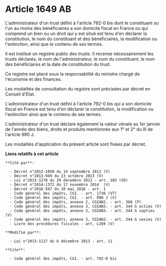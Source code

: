 # Article 1649 AB

L'administrateur d'un trust défini à l'article 792-0 bis dont le constituant ou l'un au moins des bénéficiaires a son
domicile fiscal en France ou qui comprend un bien ou un droit qui y est situé est tenu d'en déclarer la constitution, le nom
du constituant et des bénéficiaires, la modification ou l'extinction, ainsi que le contenu de ses termes. 

Il est institué un registre public des trusts. Il recense nécessairement les trusts déclarés, le nom de l'administrateur, le
nom du constituant, le nom des bénéficiaires et la date de constitution du trust. 

Ce registre est placé sous la responsabilité du ministre chargé de l'économie et des finances. 

Les modalités de consultation du registre sont précisées par décret en Conseil d'Etat. 

L'administrateur d'un trust défini à l'article 792-0 bis qui a son domicile fiscal en France est tenu d'en déclarer la
constitution, la modification ou l'extinction ainsi que le contenu de ses termes. 

L'administrateur d'un trust déclare également la valeur vénale au 1er janvier de l'année des biens, droits et produits
mentionnés aux 1° et 2° du III de l'article 990 J.

Les modalités d'application du présent article sont fixées par décret.

**Liens relatifs à cet article**

	**Cité par**:

	  - Décret n°2012-1050 du 14 septembre 2012 (V)
	  - Décret n°2013-949 du 23 octobre 2013 (V)
	  - Loi n°2013-1278 du 29 décembre 2013 - art. 103 (VD)
	  - Décret n°2014-1372 du 17 novembre 2014  (V)
	  - Décret n°2016-567 du 10 mai 2016 - art. 1
	  - Code général des impôts, CGI. - art. 1736 (VT)
	  - Code général des impôts, CGI. - art. 990 J (V)
	  - Code général des impôts, annexe 2, CGIAN2. - art. 368 (P)
	  - Code général des impôts, annexe 3, CGIAN3. - art. 344 G octies (V)
	  - Code général des impôts, annexe 3, CGIAN3. - art. 344 G septies (V)
	  - Code général des impôts, annexe 3, CGIAN3. - art. 344 G sexies (V)
	  - Livre des procédures fiscales - art. L169 (V)

	**Modifié par**:

	  - Loi n°2013-1117 du 6 décembre 2013 - art. 11

	**Cite**:

	  - Code général des impôts, CGI. - art. 792-0 bis
